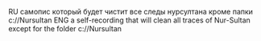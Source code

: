 RU
самопис который будет чистит все следы нурсултана кроме папки c://Nursultan
ENG
a self-recording that will clean all traces of Nur-Sultan except for the folder c://Nursultan
